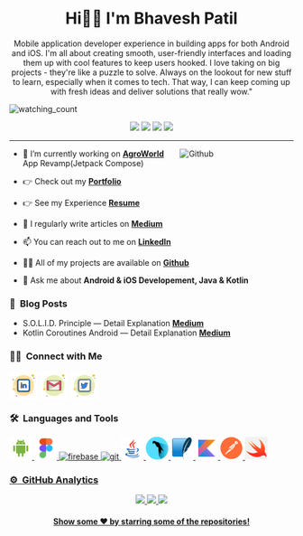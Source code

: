 
<h1 align="center">Hi👋🏻 I'm Bhavesh Patil </h1>
<p align="center"> Mobile application developer experience in building apps for both Android and iOS. I'm all about creating smooth, user-friendly interfaces and loading them up with cool features to keep users hooked. I love taking on big projects - they're like a puzzle to solve. Always on the lookout for new stuff to learn, especially when it comes to tech. That way, I can keep coming up with fresh ideas and deliver solutions that really wow."</p>
<p align="center">
<p align="left"> 
<img src="https://komarev.com/ghpvc/?username=bhaveshppatil&color=blue" alt="watching_count" />
 </p>
 <p align="center">
<img src="https://img.shields.io/badge/Age-24-blue" />
  <img src="https://img.shields.io/badge/Focus-Android,%20iOS%20Development -blue" />
  <img src="https://img.shields.io/badge/Lives-Navi%20Mumbai%20,%20Maharashtra -blue" />
  <img src="https://img.shields.io/badge/Languages-Marathi%20,%20Hindi%20%26%20English-blue" />
</p>
<hr>

  <img width="40%" align="right" alt="Github" src="https://user-images.githubusercontent.com/60788180/131893851-b24002a3-72be-40cf-a179-7cbdff89b087.gif" />
 
- 🎯 I’m currently working on **[AgroWorld](https://bhaveshppatil.notion.site/Agro-World-be34cad60def41ffb1ae9993aa3c9181?pvs=4)** App Revamp(Jetpack Compose)

- 👉 Check out my **[Portfolio](https://bhaveshppatil.github.io/)**

- 👉 See my Experience **[Resume](https://www.canva.com/design/DAEvb4omGiA/3yxzCsAI7fjYEkRU4OzCGA/view?utm_content=DAEvb4omGiA&utm_campaign=designshare&utm_medium=link&utm_source=publishsharelink)**

- 📝 I regularly write articles on **[Medium](https://medium.com/@bhaveshppatil)**

- 📫 You can reach out to me on **[LinkedIn](https://www.linkedin.com/in/bhavesh-patil-78b346204/)**

- 👨‍💻 All of my projects are available on **[Github](https://github.com/bhaveshppatil?tab=repositories)**

- 💬 Ask me about **Android & iOS Developement, Java & Kotlin**

### 📝 &nbsp;Blog Posts

-  S.O.L.I.D. Principle — Detail Explanation **[Medium](https://medium.com/@bhaveshppatil/s-o-l-i-d-principle-detail-explanation-8a142347b791)**
-  Kotlin Coroutines Android — Detail Explanation **[Medium](https://medium.com/@bhaveshppatil/kotlin-coroutines-android-detail-explanation-c784c999bf00)**

 
 ### 🤝🏻 &nbsp;Connect with Me
<p align="left">
<a href="https://www.linkedin.com/in/bhavesh-patil-78b346204/" target="blank"><img align="center" src="https://github.com/bhaveshppatil/bhaveshppatil/blob/main/Social%20Icons/linkedin.png" alt="https://www.linkedin.com/in/bhavesh-patil-78b346204/" height="50" width="50" /></a>
<a href="mailto:bhavesh.patil0325@gmail.com" target="blank"><img align="center" src="https://github.com/bhaveshppatil/bhaveshppatil/blob/main/Social%20Icons/gmail.png" alt="mailto:bhavesh.patil0325@gmail.com" height="50" width="50" /></a>
<a href="https://twitter.com/bhavesh__patil" target="blank"><img align="center" src="https://github.com/bhaveshppatil/bhaveshppatil/blob/main/Social%20Icons/twitter.png" alt="https://twitter.com/bhavesh__patil" height="50" width=50" /></a>
</p>

 ### 🛠 &nbsp;Languages and Tools
<p align="left"> 
 <a href="https://developer.android.com" target="_blank"> <img src="https://github.com/bhaveshppatil/bhaveshppatil/blob/main/Tech%20stack/android-os.png" alt="android" width="40" height="40"/> 
 </a> <a href="https://www.figma.com/" target="_blank"> <img src="https://github.com/bhaveshppatil/bhaveshppatil/blob/main/Tech%20stack/figma.png" alt="figma" width="40" height="40"/> 
 </a> <a href="https://firebase.google.com/" target="_blank"> <img src="https://www.vectorlogo.zone/logos/firebase/firebase-icon.svg" alt="firebase" width="40" height="40"/> 
 </a> <a href="https://git-scm.com/" target="_blank"> <img src="https://www.vectorlogo.zone/logos/git-scm/git-scm-icon.svg" alt="git" width="40" height="40"/> </a> <a href="https://www.java.com" target="_blank"> <img src="https://github.com/bhaveshppatil/bhaveshppatil/blob/main/Tech%20stack/java.png" alt="java" width="40" height="40"/> 
 </a> <a href="https://www.parrotsec.org/" target="_blank"> <img src="https://github.com/bhaveshppatil/bhaveshppatil/blob/main/Tech%20stack/Parrot_Logo.png" alt="Parrot" width="40" height="40"/> 
 </a> <a href="https://www.sqlite.org/" target="_blank"> <img src="https://github.com/bhaveshppatil/bhaveshppatil/blob/main/Tech%20stack/Sqlite-square.png" alt="sqlite" width="40" height="40"/> 
 </a> <a href="https://kotlinlang.org/" target="_blank"> <img src="https://github.com/bhaveshppatil/bhaveshppatil/blob/main/Tech%20stack/kotlin.png" alt="kotlin" width="40" height="40"/>  </a> <a href="https://www.postman.com/" target="_blank"> <img src="https://github.com/bhaveshppatil/bhaveshppatil/blob/main/Tech%20stack/postman.png" alt="swift" width="40" height="40"/> </a> <a href="https://www.swift.org/" target="_blank"> <img src="https://github.com/bhaveshppatil/bhaveshppatil/blob/main/Tech%20stack/swift.png" alt="swift" width="40" height="40"/> </p>

### ⚙️ &nbsp;GitHub Analytics
                                                                                                                                                 
<p align = "center">
  <img src = "https://github-readme-stats.vercel.app/api?username=bhaveshppatil&show_icons=true&theme=dark" width = 400 />
  <img src = "https://github-readme-streak-stats.herokuapp.com/?user=bhaveshppatil&theme=dark&hide_border=true" width = 400 />
 <img src = "https://github-readme-stats.vercel.app/api/top-langs/?username=bhaveshppatil&theme=dark&hide_border=true&layout=compact" width = 400 />
</p>
 
 <h4 align="center">Show some ❤️ by starring some of the repositories!</h4>
